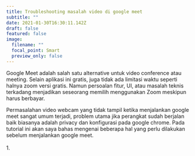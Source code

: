 ```yaml
---
title: Troubleshooting masalah video di google meet
subtitle: ""
date: 2021-01-30T16:30:11.142Z
draft: false
featured: false
image:
  filename: ""
  focal_point: Smart
  preview_only: false
---
```

Google Meet adalah salah satu alternative untuk video conference atau meeting. Selain aplikasi ini gratis, juga tidak ada limitasi waktu seperti halnya zoom versi gratis. Namun persoalan fitur, UI, atau masalah teknis terkadang menjadikan seseorang memilih menggunakan Zoom meskipun harus berbayar. 

Permasalahan video webcam yang tidak tampil ketika menjalankan google meet sangat umum terjadi, problem utama jika perangkat sudah berjalan baik biasanya adalah privacy dan konfigurasi pada google chrome. Pada tutorial ini akan saya bahas mengenai beberapa hal yang perlu dilakukan sebelum menjalankan google meet.\
\
1.
